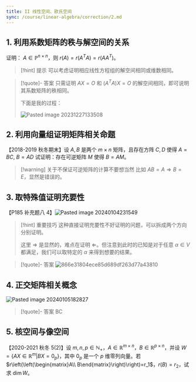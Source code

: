 ```yaml
---
title: II 线性空间、欧氏空间
sync: /course/linear-algebra/correction/2.md
---
```



## 1. 利用系数矩阵的秩与解空间的关系

证明： $A \in \mathbb P^{n \times n}$，则 $r(A) = r(A^T A) = r(A A^T)$。

>[!hint] 提示
> 可以考虑证明相应线性方程组的解空间相同或维数相同。

> [!quote]- 答案
> 只需证明 $AX = O$ 和 $(A^T A) X = O$ 的解空间相同，即可说明其系数矩阵的秩相同。
> 
> 下面是我的过程：
> 
>  ![Pasted image 20231227133508](https://static.memset0.cn/img/v6/2024/02/08/A3qRYSrY.png)


## 2. 利用向量组证明矩阵相关命题

【2018-2019 秋冬期末】设 $A,B$ 是两个 $m\times n$ 矩阵，且存在方阵 $C,D$ 使得 $A=BC,\ B=AD$ 试证明：存在可逆矩阵 $M$ 使得 $B= AM$。

> [!warning] 关于不保证可逆矩阵的计算不要想当然
> 比如 $A B=A \Rightarrow B=E$，显然是错误的。


## 3. 取特殊值证明充要性

【P185 补充题八 4】![Pasted image 20240104231549](https://static.memset0.cn/img/v6/2024/02/08/WEvZnc3q.png)

>[!hint] 重要技巧
>这种直接证明充要性不好证明的问题，可以拆成两个方向分别证明。
>
>这里 $\Rightarrow$ 是显然的，难点在证明 $\Leftarrow$。但注意到此时的已知是对于任意 $\alpha \in V$ 都满足，我们可以取特定的 $\alpha$ 来得到想要的结果。

>[!quote]- 答案
> ![866e31804ece85d689df263d77a43810](https://static.memset0.cn/img/v6/2024/02/08/qx62KvQ0.png)


## 4. 正交矩阵相关概念

![Pasted image 20240105182827](https://static.memset0.cn/img/v6/2024/02/08/F1BvOHzs.png)

>[!quote]- 答案
>BC

## 5. 核空间与像空间

【2020-2021 秋冬 5(2)】设 $m,n,p \in \mathbb N_+$，$A \in \mathbb R^{m \times n}$，$B \in \mathbb R^{p \times n}$，并设 $W=\{AX\in \mathbb R^m | BX=0_p\}$，其中 $0_p$ 是一个 $p$ 维零列向量。若 $r\left(\left(\begin{matrix}A\\ B\end{matrix}\right)\right)=r_1$，$r(B)=r_2$，试求 $\dim W$。
